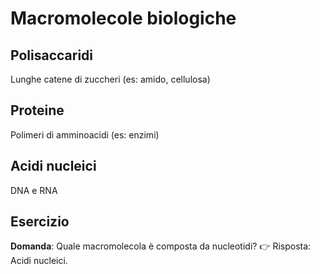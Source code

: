 # Macromolecole biologiche

## Polisaccaridi
Lunghe catene di zuccheri (es: amido, cellulosa)

## Proteine
Polimeri di amminoacidi (es: enzimi)

## Acidi nucleici
DNA e RNA

## Esercizio
**Domanda**: Quale macromolecola è composta da nucleotidi?
👉 Risposta: Acidi nucleici.